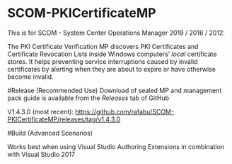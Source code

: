 # SCOM-PKICertificateMP
This is for SCOM - System Center Operations Manager 2019 / 2016 / 2012:

The PKI Certificate Verification MP discovers PKI Certificates and Certificate Revocation Lists inside Windows computers’ *local* certificate stores. It helps preventing service interruptions caused by invalid certificates by alerting when they are about to expire or have otherwise become invalid.

#Release (Recommended Use)
Download of sealed MP and management pack guide is available from the _Releases_ tab of GitHub

V1.4.3.0 (most recent): https://github.com/rafabu/SCOM-PKICertificateMP/releases/tag/v1.4.3.0

#Build (Advanced Scenarios)

Works best when using Visual Studio Authoring Extensions in combination with Visual Studio 2017